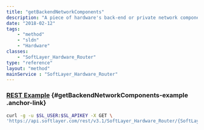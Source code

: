 ```yaml
---
title: "getBackendNetworkComponents"
description: "A piece of hardware's back-end or private network components."
date: "2018-02-12"
tags:
    - "method"
    - "sldn"
    - "Hardware"
classes:
    - "SoftLayer_Hardware_Router"
type: "reference"
layout: "method"
mainService : "SoftLayer_Hardware_Router"
---
```


### [REST Example](#getBackendNetworkComponents-example) <a href="/article/rest/"><i class="fas fa-question"></i></a> {#getBackendNetworkComponents-example .anchor-link} 
```bash
curl -g -u $SL_USER:$SL_APIKEY -X GET \
'https://api.softlayer.com/rest/v3.1/SoftLayer_Hardware_Router/{SoftLayer_Hardware_RouterID}/getBackendNetworkComponents'
```
